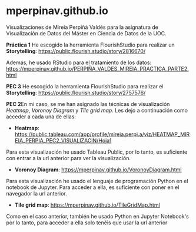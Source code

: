 # mperpinav.github.io
Visualizaciones de Mireia Perpiñá Valdés para la asignatura de Visualización de Datos del Máster en Ciencia de Datos de la UOC. 

**Práctica 1** He escogido la herramienta FlourishStudio para realizar un **Storytelling**: https://public.flourish.studio/story/2816670/

Además, he usado RStudio para el tratamiento de los datos: https://mperpinav.github.io/PERPIÑA_VALDES_MIREIA_PRACTICA_PARTE2.html




**PEC 3** He escogido la herramienta FlourishStudio para realizar el **Storytelling**: https://public.flourish.studio/story/2757576/




**PEC 2**En mi caso, se me han asignado las técnicas de visualización *Heatmap*, *Voronoy Diagram* y *Tile grid map*. Les dejo a continuación como acceder a cada una de ellas:

- **Heatmap**: https://public.tableau.com/app/profile/mireia.perpi.a/viz/HEATMAP_MIREIA_PERPIA_PEC2_VISUALIZACIN/Hoja1
  
Para esta visualización he usado Tableau Public, por lo tanto, es suficiente con entrar a la url anterior para ver la visualización. 

- **Voronoy Diagram**: https://mperpinav.github.io/VoronoyDiagram.html
  
Para esta visualización he usado el lenguaje de programación Python en el notebook de Jupyter. Para acceder a ella, es suficiente con poner en el navegador la url anterior.

- **Tile grid map**: https://mperpinav.github.io/TileGridMap.html
  
Como en el caso anterior, también he usado Python en Jupyter Notebook's por lo tanto, para acceder a ella solo tenéis que usar la url anterior
